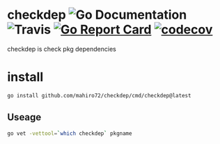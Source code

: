 # checkdep ![Go Documentation](http://img.shields.io/badge/go-documentation-blue.svg?style=flat-square) ![Travis](https://img.shields.io/travis/mahiro72/checkdep.svg?style=flat-square) [![Go Report Card](https://goreportcard.com/badge/github.com/mahiro72/checkdep)](https://goreportcard.com/report/github.com/mahiro72/checkdep) [![codecov](https://codecov.io/gh/mahiro72/checkdep/branch/master/graph/badge.svg)](https://codecov.io/gh/mahiro72/checkdep)

checkdep is check pkg dependencies


# install

```sh
go install github.com/mahiro72/checkdep/cmd/checkdep@latest
```

## Useage

```sh
go vet -vettool=`which checkdep` pkgname
```
